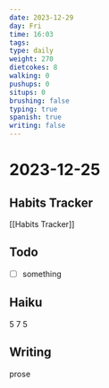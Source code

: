 ```yaml
---
date: 2023-12-29
day: Fri
time: 16:03
tags: 
type: daily
weight: 270
dietcokes: 8
walking: 0
pushups: 0
situps: 0
brushing: false
typing: true
spanish: true
writing: false
---
```

# 2023-12-25

## Habits Tracker
[[Habits Tracker]]

## Todo
- [ ] something 
## Haiku
5
7
5
## Writing
prose